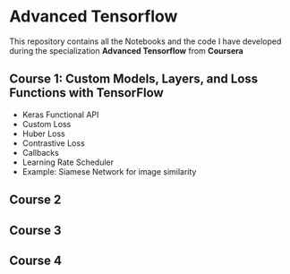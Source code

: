 # Advanced Tensorflow
This repository contains all the Notebooks and the code I have developed during the specialization **Advanced Tensorflow** from **Coursera**

## Course 1: Custom Models, Layers, and Loss Functions with TensorFlow
* Keras Functional API
* Custom Loss
* Huber Loss
* Contrastive Loss
* Callbacks
* Learning Rate Scheduler
* Example: Siamese Network for image similarity

## Course 2

## Course 3

## Course 4



